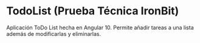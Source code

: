 # TodoList (Prueba Técnica IronBit)
Aplicación ToDo List hecha en Angular 10.
Permite añadir tareas a una lista además de modificarlas y eliminarlas.

